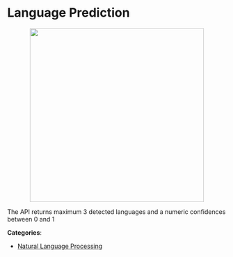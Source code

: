 # Language Prediction
<p align="center">
    <img width="400" src="https://raw.githubusercontent.com/apis-list/apis-list/apis/language-prediction/logo_256x256.png" />
</p>

The API returns maximum 3 detected languages and a numeric confidences between 0 and 1



**Categories**:
- [Natural Language Processing](https://github.com/apis-list/apis-list#natural-language-processing)




